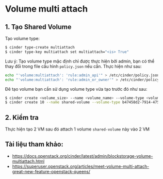 # Volume multi attach
## 1. Tạo Shared Volume
Tạo volume type:
```sh
$ cinder type-create multiattach
$ cinder type-key multiattach set multiattach="<is> True"
```
Lưu ý: Tạo volume type mặc định chỉ được thực hiện bởi admin, bạn có thể thay đổi trong file cấu hình `policy.json` nếu cần. Thực hiện như sau:
```sh
echo "'volume:multiattach': 'rule:admin_api'" > /etc/cinder/policy.json
echo "'volume:multiattach': 'rule:admin_or_owner'" > /etc/cinder/policy.json
```
Đê tạo volume bạn cần sử dụng volume type vừa tạo trước đó như sau:
```sh
$ cinder create <volume_size> --name <volume_name> --volume-type <volume_type_uuid>
$ cinder create 10 --name shared-volume --volume-type b47458d2-7914-4757-8945-ba7d7b32cd26
```
## 2. Kiểm tra
Thực hiện tạo 2 VM sau đó attach 1 volume `shared-volume` này vào 2 VM

## Tài liệu tham khảo:
- https://docs.openstack.org/cinder/latest/admin/blockstorage-volume-multiattach.html
- https://superuser.openstack.org/articles/meet-volume-multi-attach-great-new-feature-openstack-queens/
